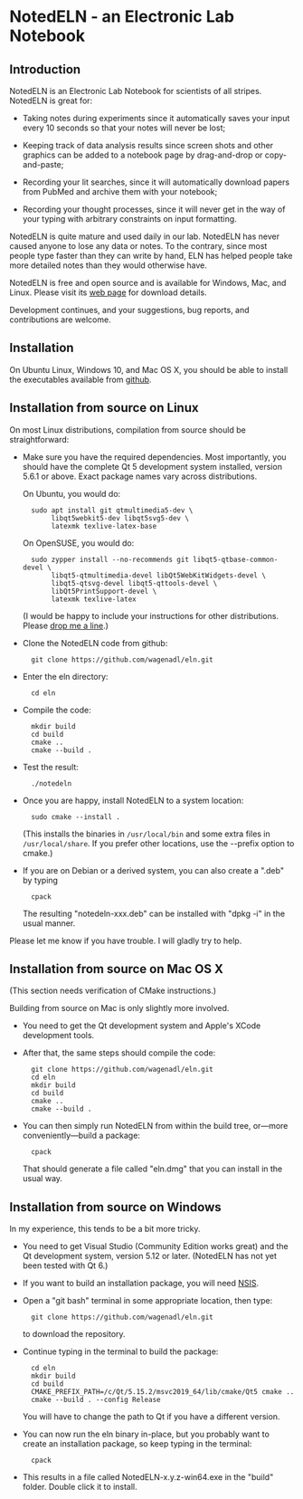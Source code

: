 # NotedELN - an Electronic Lab Notebook

## Introduction

NotedELN is an Electronic Lab Notebook for scientists of all stripes. 
NotedELN is great for:

 *  Taking notes during experiments since it automatically saves your
    input every 10 seconds so that your notes will never be lost;

 *  Keeping track of data analysis results since screen shots and
    other graphics can be added to a notebook page by drag-and-drop or
    copy-and-paste;

 *  Recording your lit searches, since it will automatically download
    papers from PubMed and archive them with your notebook;

 *  Recording your thought processes, since it will never get in the
    way of your typing with arbitrary constraints on input formatting.

NotedELN is quite mature and used daily in our lab. NotedELN has never 
caused anyone to lose any data or notes. To the contrary, since most 
people type faster than they can write by hand, ELN has helped people 
take more detailed notes than they would otherwise have.

NotedELN is free and open source and is available for Windows, Mac, and
Linux. Please visit its [web page](http://www.danielwagenaar.net/eln)
for download details.

Development continues, and your suggestions, bug reports, and
contributions are welcome.

## Installation

On Ubuntu Linux, Windows 10, and Mac OS X, you should be able to
install the executables available from [github](https://github.com/wagenadl/eln).

## Installation from source on Linux

On most Linux distributions, compilation from source should be
straightforward:

* Make sure you have the required dependencies. Most importantly, you
  should have the complete Qt 5 development system installed, version
  5.6.1 or above. Exact package names vary across distributions.

  On Ubuntu, you would do:

        sudo apt install git qtmultimedia5-dev \
             libqt5webkit5-dev libqt5svg5-dev \
			 latexmk texlive-latex-base

  On OpenSUSE, you would do:

        sudo zypper install --no-recommends git libqt5-qtbase-common-devel \
             libqt5-qtmultimedia-devel libQt5WebKitWidgets-devel \
             libqt5-qtsvg-devel libqt5-qttools-devel \
             libQt5PrintSupport-devel \
			 latexmk texlive-latex

  (I would be happy to include your instructions for other
  distributions. Please [drop me a line](mailto:daw@caltech.edu).)

* Clone the NotedELN code from github:

        git clone https://github.com/wagenadl/eln.git

* Enter the eln directory:

        cd eln

* Compile the code:

        mkdir build
        cd build
        cmake ..
        cmake --build .

* Test the result:

        ./notedeln

* Once you are happy, install NotedELN to a system location:

        sudo cmake --install .

  (This installs the binaries in `/usr/local/bin` and some extra files in
  `/usr/local/share`. If you prefer other locations, use the --prefix
  option to cmake.)
  
* If you are on Debian or a derived system, you can also create a ".deb"
  by typing
  
        cpack
		
  The resulting "notedeln-xxx.deb" can be installed with "dpkg -i" in the
  usual manner.

Please let me know if you have trouble. I will gladly try to help.

## Installation from source on Mac OS X

(This section needs verification of CMake instructions.)

Building from source on Mac is only slightly more involved.

* You need to get the Qt development system and Apple's XCode
  development tools.

* After that, the same steps should compile the code:

        git clone https://github.com/wagenadl/eln.git
        cd eln
        mkdir build
        cd build
        cmake ..
        cmake --build .

* You can then simply run NotedELN from within the build tree, or—more
  conveniently—build a package:

        cpack

  That should generate a file called "eln.dmg" that you can install
  in the usual way.

## Installation from source on Windows

In my experience, this tends to be a bit more tricky.

* You need to get Visual Studio (Community Edition works great) and the Qt development system,
  version 5.12 or later. (NotedELN has not yet been tested with Qt 6.)

* If you want to build an installation package, you will need 
  [NSIS](https://nsis.sourceforge.io/Download).

* Open a "git bash" terminal in some appropriate location, then type:

        git clone https://github.com/wagenadl/eln.git
		
  to download the repository.
  
* Continue typing in the terminal to build the package:

        cd eln
        mkdir build
        cd build
        CMAKE_PREFIX_PATH=/c/Qt/5.15.2/msvc2019_64/lib/cmake/Qt5 cmake ..
        cmake --build . --config Release
		
  You will have to change the path to Qt if you have a different version.

* You can now run the eln binary in-place, but you probably want to create an installation 
  package, so keep typing in the terminal:

        cpack

* This results in a file called NotedELN-x.y.z-win64.exe in the "build" folder.
  Double click it to install.
	
